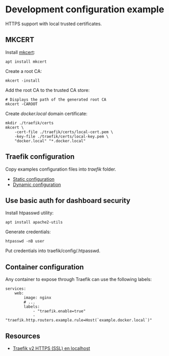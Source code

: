 # Development configuration example

HTTPS support with local trusted certificates.

## MKCERT

Install [mkcert](https://github.com/FiloSottile/mkcert):

    apt install mkcert

Create a root CA:
    
    mkcert -install
    
Add the root CA to the trusted CA store:

    # Displays the path of the generated root CA 
    mkcert -CAROOT

Create _docker.local_ domain certificate:

    mkdir ./traefik/certs
    mkcert \
        -cert-file ./traefik/certs/local-cert.pem \
        -key-file ./traefik/certs/local-key.pem \
        "docker.local" "*.docker.local"

## Traefik configuration

Copy examples configuration files into _traefik_ folder.

* [Static configuration](traefik.yaml)
* [Dynamic configuration](config.yaml)

## Use basic auth for dashboard security

Install htpasswd utility:

    apt install apache2-utils

Generate credentials:

    htpasswd -nB user

Put credentials into traefik/config/.htpasswd.

## Container configuration

Any container to expose through Traefik can use the following labels:

    services:
        web:
            image: nginx
            # ...
            labels:
                - "traefik.enable=true"
                - "traefik.http.routers.example.rule=Host(`example.docker.local`)"

## Resources

* [Traefik v2 HTTPS (SSL) en localhost](https://zestedesavoir.com/billets/3355/traefik-v2-https-ssl-en-localhost/)